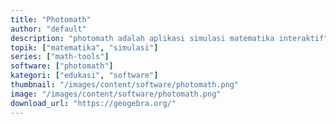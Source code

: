 ```yaml
---
title: "Photomath"
author: "default"
description: "photomath adalah aplikasi simulasi matematika interaktif"
topik: ["matematika", "simulasi"]
series: ["math-tools"]
software: ["photomath"]
kategori: ["edukasi", "software"]
thumbnail: "/images/content/software/photomath.png"
image: "/images/content/software/photomath.png"
download_url: "https://geogebra.org/"
---
```

